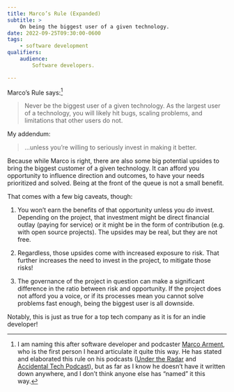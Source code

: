 ```yaml
---
title: Marco’s Rule (Expanded)
subtitle: >
    On being the biggest user of a given technology.
date: 2022-09-25T09:30:00-0600
tags:
    - software development
qualifiers:
    audience:
        Software developers.

---
```


Marco’s Rule says:[^rule]

> Never be the biggest user of a given technology. As the largest user of a technology, you will likely hit bugs, scaling problems, and limitations that other users do not.

My addendum:

> …unless you’re willing to seriously invest in making it better.

Because while Marco is right, there are also some big potential upsides to bring the biggest customer of a given technology. It can afford you opportunity to influence direction and outcomes, to have your needs prioritized and solved. Being at the front of the queue is not a small benefit.

That comes with a few big caveats, though:

1. You won’t earn the benefits of that opportunity unless you *do* invest. Depending on the project, that investment might be direct financial outlay (paying for service) or it might be in the form of contribution (e.g. with open source projects). The upsides may be real, but they are not free.

2. Regardless, those upsides come with increased exposure to risk. That further increases the need to invest in the project, to mitigate those risks!

3. The governance of the project in question can make a significant difference in the ratio between risk and opportunity. If the project does not afford you a voice, or if its processes mean you cannot solve problems fast enough, being the biggest user is all downside.

Notably, this is just as true for a top tech company as it is for an indie developer!


[^rule]: I am naming this after software developer and podcaster [Marco Arment][marco], who is the first person I heard articulate it quite this way. He has stated and elaborated this rule on his podcasts ([Under the Radar][utr] and [Accidental Tech Podcast][atp]), but as far as I know he doesn’t have it written down anywhere, and I don’t think anyone else has “named” it this way.

[marco]: https://marco.org
[utr]: https://www.relay.fm/radar
[atp]: https://atp.fm
